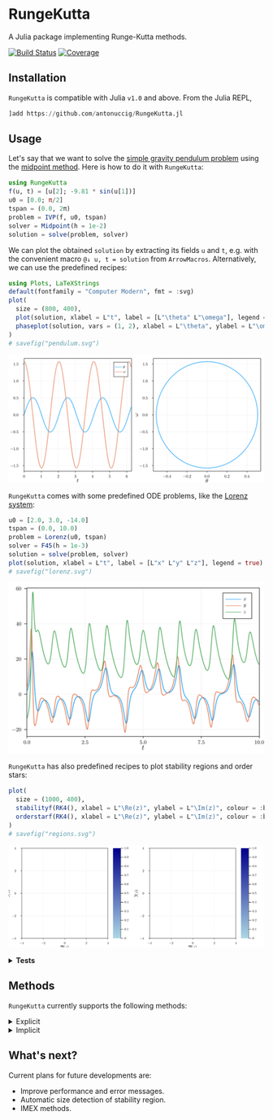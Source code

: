 # RungeKutta

A Julia package implementing Runge-Kutta methods.

[![Build Status](https://github.com/antonuccig/RungeKutta.jl/workflows/CI/badge.svg)](https://github.com/antonuccig/RungeKutta.jl/actions)
[![Coverage](https://codecov.io/gh/antonuccig/RungeKutta.jl/branch/master/graph/badge.svg)](https://codecov.io/gh/antonuccig/RungeKutta.jl)

## Installation

`RungeKutta` is compatible with Julia `v1.0` and above. From the Julia REPL,
```julia
]add https://github.com/antonuccig/RungeKutta.jl
```

## Usage

Let's say that we want to solve the [simple gravity pendulum problem](https://en.wikipedia.org/wiki/Pendulum_(mathematics)#Simple_gravity_pendulum) using the [midpoint method](https://en.wikipedia.org/wiki/Midpoint_method). Here is how to do it with `RungeKutta`:

```julia
using RungeKutta
f(u, t) = [u[2]; -9.81 * sin(u[1])]
u0 = [0.0; π/2]
tspan = (0.0, 2π)
problem = IVP(f, u0, tspan)
solver = Midpoint(h = 1e-2)
solution = solve(problem, solver)
```

We can plot the obtained `solution` by extracting its fields `u` and `t`, e.g. with the convenient macro `@↓ u, t = solution` from `ArrowMacros`. Alternatively, we can use the predefined recipes:

```julia
using Plots, LaTeXStrings
default(fontfamily = "Computer Modern", fmt = :svg)
plot(
  size = (800, 400),
  plot(solution, xlabel = L"t", label = [L"\theta" L"\omega"], legend = true),
  phaseplot(solution, vars = (1, 2), xlabel = L"\theta", ylabel = L"\omega")
)
# savefig("pendulum.svg")
```

![svg](images/pendulum.svg)

`RungeKutta` comes with some predefined ODE problems, like the [Lorenz system](https://en.wikipedia.org/wiki/Lorenz_system):

```julia
u0 = [2.0, 3.0, -14.0]
tspan = (0.0, 10.0)
problem = Lorenz(u0, tspan)
solver = F45(h = 1e-3)
solution = solve(problem, solver)
plot(solution, xlabel = L"t", label = [L"x" L"y" L"z"], legend = true)
# savefig("lorenz.svg")
```

![svg](images/lorenz.svg)

`RungeKutta` has also predefined recipes to plot stability regions and order stars:

```julia
plot(
  size = (1000, 400),
  stabilityf(RK4(), xlabel = L"\Re(z)", ylabel = L"\Im(z)", colour = :blues),
  orderstarf(RK4(), xlabel = L"\Re(z)", ylabel = L"\Im(z)", colour = :blues)
)
# savefig("regions.svg")
```

![svg](images/regions.svg)

<details><summary><b>Tests</b></summary>

[`OrdinaryDiffEq`](https://github.com/SciML/OrdinaryDiffEq.jl) is almost always faster and more efficient than `RungeKutta`, but `RungeKutta` is still competitive in a few cases, thanks to its simple design.

```julia
u0 = [2.0, 3.0, -14.0]
tspan = (0.0, 1.0)
problem = Lorenz(u0 = u0, tspan = tspan)
solver = RK4(h = 1e-3)
# solver = DP54(h = 1e-3)
# solver = CrankNicolson(h = 1e-3)
```

```julia
using BenchmarkTools
@benchmark solve($problem, $solver)
```

```julia
BenchmarkTools.Trial:
  memory estimate:  313.64 KiB
  allocs estimate:  6000
  --------------
  minimum time:     315.252 μs (0.00% GC)
  median time:      337.454 μs (0.00% GC)
  mean time:        470.207 μs (7.79% GC)
  maximum time:     17.859 ms (0.00% GC)
  --------------
  samples:          10000
  evals/sample:     1
```

```julia
# import OrdinaryDiffEq; const DE = OrdinaryDiffEq # v1.0
import OrdinaryDiffEq as DE #v1.6
u0 = [2.0, 3.0, -14.0]
tspan = (0.0, 1.0)
function lorenz!(du, u, p, t)
    du[1] = 10.0 * (u[2] - u[1])
    du[2] = u[1] * (28.0 - u[3]) - u[2]
    du[3] = u[1] * u[2] - 8/3 * u[3]
end
DE_problem = DE.ODEProblem(lorenz!, u0, tspan)
DE_solver = DE.RK4()
# DE_solver = DE.DP5()
# DE_solver = DE.Trapezoid()
```

```julia
@benchmark DE.solve($DE_problem, $DE_solver, dt = 1e-3, adaptive = false)
```

```julia
BenchmarkTools.Trial:
  memory estimate:  448.80 KiB
  allocs estimate:  4034
  --------------
  minimum time:     369.874 μs (0.00% GC)
  median time:      394.468 μs (0.00% GC)
  mean time:        489.820 μs (9.59% GC)
  maximum time:     12.049 ms (95.71% GC)
  --------------
  samples:          9973
  evals/sample:     1
```

</details>

## Methods

`RungeKutta` currently supports the following methods:

<!-- explicit (`Euler`/`ExplicitEuler`, `Midpoint`/`ExplicitMidpoint`, `Heun2`, `Ralston2`, `Heun3`, `Kutta3`, `Ralston3`, `SSPRK3`, `RK4`, `Rule38`, `HeunEuler`, `Fehlberg45`/`F45`, `DormandPrince54`/`DP54`, `Verner65`/`V65`) and implicit methods (`BackwardEuler`/`ImplicitEuler`, `ImplicitMidpoint`, `CrankNicolson`, `SDIRK3`, `GaussLegendre4`/`GL4`, `GaussLegendre6`/`GL6`, `LobattoIIIA4`, `LobattoIIIB2`, `LobattoIIIB4`, `LobattoIIIC2`, `LobattoIIIC4`, `RadauIA3`, `RadauIA5`, `RadauIIA3`, `RadauIIA5`). -->

<details><summary>Explicit</summary>

- `Euler`/`ExplicitEuler`
- `Midpoint`/`ExplicitMidpoint`
- `Heun2`
- `Ralston2`
- `Heun3`
- `Kutta3`
- `Ralston3`
- `SSPRK3`
- `RK4`
- `Rule38`
- `HeunEuler`
- `Fehlberg45`/`F45`
- `DormandPrince54`/`DP54`
- `Verner65`/`V65`

</details>

<details><summary>Implicit</summary>

- `BackwardEuler`/`ImplicitEuler`
- `ImplicitMidpoint`
- `CrankNicolson`
- `SDIRK3`
- `GaussLegendre4`/`GL4`
- `GaussLegendre6`/`GL6`
- `LobattoIIIA4`
- `LobattoIIIB2`
- `LobattoIIIB4`
- `LobattoIIIC2`
- `LobattoIIIC4`
- `RadauIA3`
- `RadauIA5`
- `RadauIIA3`
- `RadauIIA5`

</details>

## What's next?

Current plans for future developments are:
- Improve performance and error messages.
- Automatic size detection of stability region.
- IMEX methods.

